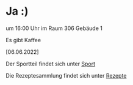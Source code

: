 
# Ja :)


um 16:00 Uhr im Raum 306 Gebäude 1

Es gibt Kaffee


<!---![image](https://user-images.githubusercontent.com/73311547/125851712-3934142d-7930-4613-8163-7ba796f7bffd.png)-->

[06.06.2022]


Der Sportteil findet sich unter [Sport](/sport.md)

Die Rezeptesammlung findet sich unter [Rezepte](/rezepte.md)


